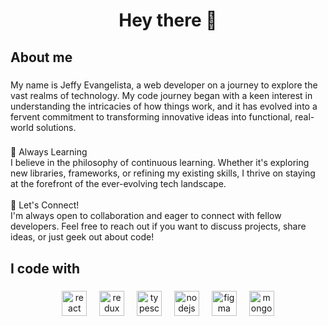 <h1 align="center">Hey  there 👋</h1>

###

<h2 align="left">About me</h2>

###

<p align="left">My name is Jeffy Evangelista, a web developer on a journey to explore the vast realms of technology. My code journey began with a keen interest in understanding the intricacies of how things work, and it has evolved into a fervent commitment to transforming innovative ideas into functional, real-world solutions.</p>

###

<p align="left">🌱 Always Learning<br>I believe in the philosophy of continuous learning. Whether it's exploring new libraries, frameworks, or refining my existing skills, I thrive on staying at the forefront of the ever-evolving tech landscape.<br><br>🤝 Let's Connect!<br>I'm always open to collaboration and eager to connect with fellow developers. Feel free to reach out if you want to discuss projects, share ideas, or just geek out about code!</p>

###

<h2 align="left">I code with</h2>

###

<div align="center">
  <img src="https://cdn.jsdelivr.net/gh/devicons/devicon/icons/react/react-original.svg" height="40" alt="react logo"  />
  <img width="12" />
  <img src="https://cdn.simpleicons.org/redux/764ABC" height="40" alt="redux logo"  />
  <img width="12" />
  <img src="https://cdn.jsdelivr.net/gh/devicons/devicon/icons/typescript/typescript-original.svg" height="40" alt="typescript logo"  />
  <img width="12" />
  <img src="https://cdn.jsdelivr.net/gh/devicons/devicon/icons/nodejs/nodejs-original.svg" height="40" alt="nodejs logo"  />
  <img width="12" />
  <img src="https://cdn.jsdelivr.net/gh/devicons/devicon/icons/figma/figma-original.svg" height="40" alt="figma logo"  />
  <img width="12" />
  <img src="https://cdn.jsdelivr.net/gh/devicons/devicon/icons/mongodb/mongodb-original.svg" height="40" alt="mongodb logo"  />
</div>

###

